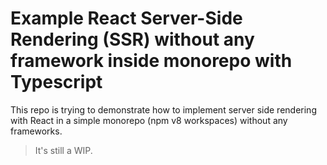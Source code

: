 # Example React Server-Side Rendering (SSR) without any framework inside monorepo with Typescript

This repo is trying to demonstrate how to implement server side rendering with React in a simple monorepo (npm v8 workspaces) without any frameworks.

> It's still a WIP.
